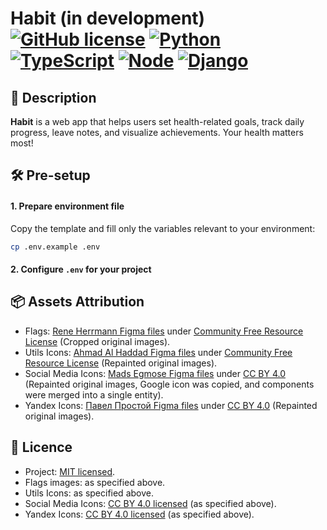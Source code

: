# Habit (in development) [![GitHub license](https://img.shields.io/badge/license-MIT-blue.svg)](https://github.com/IIyCbKA/Habit/blob/main/LICENSE) [![Python](https://img.shields.io/badge/Python-3.12-blue)](https://www.python.org/downloads/release/python-3120/) [![TypeScript](https://img.shields.io/badge/TypeScript-5.8.3-blue)](https://www.typescriptlang.org/) [![Node](https://img.shields.io/badge/Node-20-green)](https://nodejs.org/en) [![Django](https://img.shields.io/badge/Django-5.2-green)](https://www.djangoproject.com/download/?supported-versions)

## 🌿 Description
**Habit** is a web app that helps users set health-related goals, track daily progress, leave notes, and visualize achievements. Your health matters most!

## 🛠️ Pre-setup

#### 1. **Prepare environment file**
Copy the template and fill only the variables relevant to your environment:

   ```bash
   cp .env.example .env
   ```

#### 2. **Configure `.env` for your project**

## 📦 Assets Attribution
- Flags: [Rene Herrmann Figma files](https://www.figma.com/community/plugin/749888869584535589/flags) under [Community Free Resource License](https://www.figma.com/legal/community-free-resource-license) (Cropped original images).
- Utils Icons: [Ahmad Al Haddad Figma files](https://www.figma.com/community/plugin/775671607185029020/material-design-icons-community) under [Community Free Resource License](https://www.figma.com/legal/community-free-resource-license) (Repainted original images).
- Social Media Icons: [Mads Egmose Figma files](https://www.figma.com/community/file/839558611085349133) under [CC BY 4.0](https://creativecommons.org/licenses/by/4.0/) (Repainted original images, Google icon was copied, and components were merged into a single entity).
- Yandex Icons: [Павел Простой Figma files](https://www.figma.com/community/file/1205951036679129279) under [CC BY 4.0](https://creativecommons.org/licenses/by/4.0/)  (Repainted original images).

## 📄 Licence
- Project: [MIT licensed](https://github.com/IIyCbKA/Habit/blob/main/LICENSE).
- Flags images: as specified above.
- Utils Icons: as specified above.
- Social Media Icons: [CC BY 4.0 licensed](https://creativecommons.org/licenses/by/4.0/) (as specified above).
- Yandex Icons: [CC BY 4.0 licensed](https://creativecommons.org/licenses/by/4.0/) (as specified above).